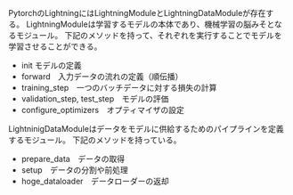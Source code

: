 PytorchのLightningにはLightningModuleとLightningDataModuleが存在する。
LightningModuleは学習するモデルの本体であり、機械学習の脳みそとなるモジュール。
下記のメソッドを持って、それぞれを実行することでモデルを学習させることができる。
- init モデルの定義
- forward　入力データの流れの定義（順伝播）
- training_step　一つのバッチデータに対する損失の計算
- validation_step, test_step　モデルの評価
- configure_optimizers　オプティマイザの設定

LightninigDataModuleはデータをモデルに供給するためのパイプラインを定義するモジュール。
下記のメソッドを持っている。
- prepare_data　データの取得
- setup　データの分割や前処理
- hoge_dataloader　データローダーの返却

